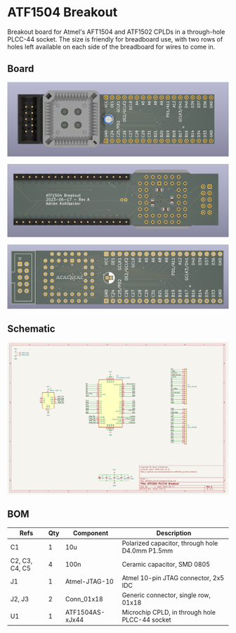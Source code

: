 # ATF1504 Breakout

Breakout board for Atmel's AFT1504 and ATF1502 CPLDs in a through-hole PLCC-44 socket. The size is friendly for breadboard use, with two rows of holes left available on each side of the breadboard for wires to come in.

## Board

![board-1](./images/board-1.png)

![board-2](./images/board-2.png)

![board-3](./images/board-3.png)

## Schematic

![schematic](./images/schematic.png)

## BOM

| Refs | Qty | Component | Description |
| ----- | --- | ---- | ----------- |
| C1 | 1 | 10u | Polarized capacitor, through hole D4.0mm P1.5mm |
| C2, C3, C4, C5 | 4 | 100n | Ceramic capacitor, SMD 0805 |
| J1 | 1 | Atmel-JTAG-10 | Atmel 10-pin JTAG connector, 2x5 IDC |
| J2, J3 | 2 | Conn_01x18 | Generic connector, single row, 01x18 |
| U1 | 1 | ATF1504AS-xJx44 | Microchip CPLD, in through hole PLCC-44 socket |
